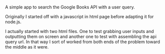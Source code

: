 A simple app to search the Google Books API with a user query.

Originally I started off with a javascript in html page before adapting it for node.js.

I actually started with two html files. One to test grabbing user inputs and outputting them on screen and another one to test with assembling the api query url. In that way I sort of worked from both ends of the problem toward the middle as it were.

